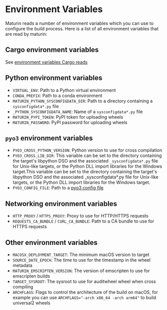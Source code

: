 # Environment Variables

Maturin reads a number of environment variables which you can use to configure the build process.
Here is a list of all environment variables that are read by maturin:

## Cargo environment variables
See [environment variables Cargo reads](https://doc.rust-lang.org/cargo/reference/environment-variables.html#environment-variables-cargo-reads)

## Python environment variables

* `VIRTUAL_ENV`: Path to a Python virtual environment
* `CONDA_PREFIX`: Path to a conda environment
* `MATURIN_PYTHON_SYSCONFIGDATA_DIR`: Path to a directory containing a `sysconfigdata*.py` file
* `_PYTHON_SYSCONFIGDATA_NAME`: Name of a `sysconfigdata*.py` file
* `MATURIN_PYPI_TOKEN`: PyPI token for uploading wheels
* `MATURIN_PASSWORD`: PyPI password for uploading wheels

## `pyo3` environment variables

* `PYO3_CROSS_PYTHON_VERSION`: Python version to use for cross compilation
* `PYO3_CROSS_LIB_DIR`: This variable can be set to the directory containing the target's libpython DSO and the associated `_sysconfigdata*.py` file for Unix-like targets, or the Python DLL import libraries for the Windows target.This variable can be set to the directory containing the target's libpython DSO and the associated _sysconfigdata*.py file for Unix-like targets, or the Python DLL import libraries for the Windows target.
* `PYO3_CONFIG_FILE`: Path to a [pyo3 config file](https://pyo3.rs/latest/building_and_distribution.html#advanced-config-files)

## Networking environment variables

* `HTTP_PROXY` / `HTTPS_PROXY`: Proxy to use for HTTP/HTTPS requests
* `REQUESTS_CA_BUNDLE` / `CURL_CA_BUNDLE`: Path to a CA bundle to use for HTTPS requests

## Other environment variables

* `MACOSX_DEPLOYMENT_TARGET`: The minimum macOS version to target
* `SOURCE_DATE_EPOCH`: The time to use for the timestamp in the wheel metadata
* `MATURIN_EMSCRIPTEN_VERSION`: The version of emscripten to use for emscripten builds
* `TARGET_SYSROOT`: The sysroot to use for auditwheel wheel when cross compiling
* `ARCHFLAGS`: Flags to control the architecture of the build on macOS, for example you can use `ARCHFLAGS="-arch x86_64 -arch arm64"` to build universal2 wheels
